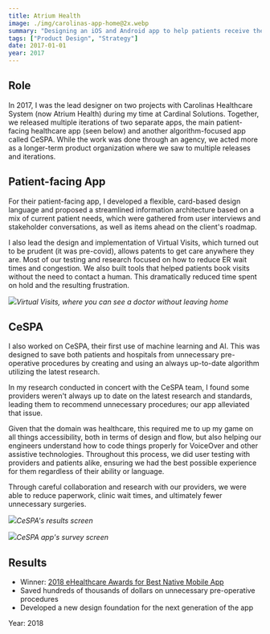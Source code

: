 ```yaml
---
title: Atrium Health
image: ./img/carolinas-app-home@2x.webp
summary: "Designing an iOS and Android app to help patients receive the best care."
tags: ["Product Design", "Strategy"]
date: 2017-01-01
year: 2017
---
```


## Role
In 2017, I was the lead designer on two projects with Carolinas Healthcare System (now Atrium Health) during my time at Cardinal Solutions. Together, we released multiple iterations of two separate apps, the main patient-facing healthcare app (seen below) and another algorithm-focused app called CeSPA. While the work was done through an agency, we acted more as a longer-term product organization where we saw to multiple releases and iterations.

## Patient-facing App

For their patient-facing app, I developed a flexible, card-based design language and proposed a streamlined information architecture based on a mix of current patient needs, which were gathered from user interviews and stakeholder conversations, as well as items ahead on the client's roadmap.

I also lead the design and implementation of Virtual Visits, which turned out to be prudent (it was pre-covid), allows patents to get care anywhere they are. Most of our testing and research focused on how to reduce ER wait times and congestion. We also built tools that helped patients book visits without the need to contact a human. This dramatically reduced time spent on hold and the resulting frustration.

![](/img/vv-home@2x.webp)*Virtual Visits, where you can see a doctor without leaving home*

## CeSPA

I also worked on CeSPA, their first use of machine learning and AI. This was designed to save both patients and hospitals from unnecessary pre-operative procedures by creating and using an always up-to-date algorithm utilizing the latest research.

In my research conducted in concert with the CeSPA team, I found some providers weren't always up to date on the latest research and standards, leading them to recommend unnecessary procedures; our app alleviated that issue.

Given that the domain was healthcare, this required me to up my game on all things accessibility, both in terms of design and flow, but also helping our engineers understand how to code things properly for VoiceOver and other assistive technologies. Throughout this process, we did user testing with providers and patients alike, ensuring we had the best possible experience for them regardless of their ability or language.

Through careful collaboration and research with our providers, we were able to reduce paperwork, clinic wait times, and ultimately fewer unnecessary surgeries.

![](/img/cespa-results@2x.webp)*CeSPA's results screen*

![](/img/cespa-survey@2x.webp)*CeSPA app's survey screen*

## Results

- Winner: [2018 eHealthcare Awards for Best Native Mobile App](https://ehealthcareawards.com/2018-winners/best-native-mobile-app/)
- Saved hundreds of thousands of dollars on unnecessary pre-operative procedures
- Developed a new design foundation for the next generation of the app

Year: 2018
